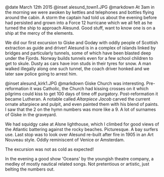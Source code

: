 @date		March 12th 2015
@inset		alesund_town1.JPG
@markdown
At 3am in the morning we were awoken by kettles and telephones and
bottles flying around the cabin. A storm the captain had told us about
the evening before had persisted and grown into a Force 12 hurricane
which we all felt as he turned the ship to approach Alesund. Good stuff,
want to know one is on a ship at the mercy of the elements.

We did our first excursion to Giske and God&oslash;y with oddly people
of Scottish extraction as guide and driver!  Alesund is in a complex of
islands linked by bridges and particularly tunnels, some of which have been
blasted deep under the Fjords. Norway builds tunnels even for a few school children
to get to skule. Dusty as cars have iron studs in their tyres for snow.
A man walked illegally along one such tunnel, the coach driver honked and
we later saw police going to arrest him.

@inset		alesund_kirk1.JPG
@markdown
Giske Church was interesting. Pre-reformation it was Catholic, the Church had
kissing crosses on it which pilgrims could kiss to get 100 days of time off purgatory.
Post-reformation it became Lutheran. A notable called *Altarpiece Jacob*
carved the current ornate altarpiece and pulpit, and even painted them with his blend
of paints. I saw that the 2 on the hymn numbers was more like a 9.
A lot of surnames of Giske in the graveyard.

We had squidgy cake at Alsne lighthouse, which I climbed for good views of the Atlantic
battering against the rocky beaches. Picturesque. A bay surfers use. Last stop was to look
over Alesund re-built after fire in 1905 in an Art Nouveau style. Oddly
reminiscent of Venice or Amsterdam.

The excursion was not as cold as expected!

In the evening a good show 'Oceans' by the youngish theatre company, a medley of mostly nautical related
songs. Not pretentious or artistic, just belting the numbers out.
